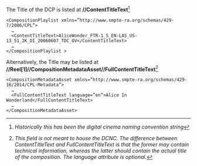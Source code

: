 The Title of the DCP is listed at **//ContentTitleText**[^1]

    <CompositionPlaylist xmlns=”http://www.smpte-ra.org/schemas/429-7/2006/CPL”>
      …
      <ContentTitleText>AliceWonder_FTR-1_S_EN-LAS_US-13_51_2K_DI_20060607_TDC_OV</ContentTitleText>
      …
    </CompositionPlaylist >

Alternatively, the Title may be listed at **//Reel[1]//CompositionMetadataAsset//FullContentTitleText**[^2]

    <CompositionMetadataAsset xmlns=”http://www.smpte-ra.org/schemas/429-16/2014/CPL-Metadata”>
      …
      <FullContentTitleText language=”en”>Alice In Wonderland</FullContentTitleText>
      …
    </CompositionMetadataAsset>

[^1]: *Historically this has been the digital cinema naming convention string*

[^2]: *This field is not meant to house the DCNC. The difference between ContentTitleText and FullContentTitleText is that the former may contain technical information, whereas the latter should contain the actual title of the composition. The language attribute is optional.*